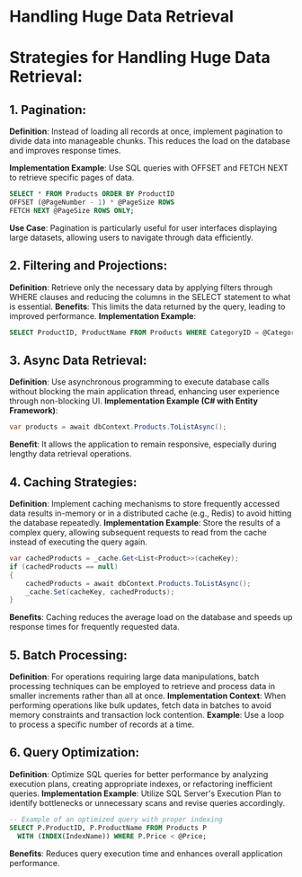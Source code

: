 # Handling Huge Data Retrieval

# Strategies for Handling Huge Data Retrieval:

## 1. Pagination:
**Definition**: Instead of loading all records at once, implement pagination to divide data into manageable chunks. This reduces the load on the database and improves response times.

**Implementation Example**: Use SQL queries with OFFSET and FETCH NEXT to retrieve specific pages of data.

```sql
SELECT * FROM Products ORDER BY ProductID
OFFSET (@PageNumber - 1) * @PageSize ROWS
FETCH NEXT @PageSize ROWS ONLY;
```
**Use Case**: Pagination is particularly useful for user interfaces displaying large datasets, allowing users to navigate through data efficiently.

## 2. Filtering and Projections:
**Definition**: Retrieve only the necessary data by applying filters through WHERE clauses and reducing the columns in the SELECT statement to what is essential.
**Benefits**: This limits the data returned by the query, leading to improved performance.
**Implementation Example**:

```sql
SELECT ProductID, ProductName FROM Products WHERE CategoryID = @CategoryID;
```

## 3. Async Data Retrieval:
**Definition**: Use asynchronous programming to execute database calls without blocking the main application thread, enhancing user experience through non-blocking UI.
**Implementation Example (C# with Entity Framework)**:

```csharp
var products = await dbContext.Products.ToListAsync();
```
**Benefit**: It allows the application to remain responsive, especially during lengthy data retrieval operations.

## 4. Caching Strategies:
**Definition**: Implement caching mechanisms to store frequently accessed data results in-memory or in a distributed cache (e.g., Redis) to avoid hitting the database repeatedly.
**Implementation Example**: Store the results of a complex query, allowing subsequent requests to read from the cache instead of executing the query again.

```csharp
var cachedProducts = _cache.Get<List<Product>>(cacheKey);
if (cachedProducts == null)
{
    cachedProducts = await dbContext.Products.ToListAsync();
    _cache.Set(cacheKey, cachedProducts);
}
```
**Benefits**: Caching reduces the average load on the database and speeds up response times for frequently requested data.

## 5. Batch Processing:
**Definition**: For operations requiring large data manipulations, batch processing techniques can be employed to retrieve and process data in smaller increments rather than all at once.
**Implementation Context**: When performing operations like bulk updates, fetch data in batches to avoid memory constraints and transaction lock contention.
**Example**: Use a loop to process a specific number of records at a time.

## 6. Query Optimization:
**Definition**: Optimize SQL queries for better performance by analyzing execution plans, creating appropriate indexes, or refactoring inefficient queries.
**Implementation Example**: Utilize SQL Server's Execution Plan to identify bottlenecks or unnecessary scans and revise queries accordingly.

```sql
-- Example of an optimized query with proper indexing
SELECT P.ProductID, P.ProductName FROM Products P 
  WITH (INDEX(IndexName)) WHERE P.Price < @Price;
```
**Benefits**: Reduces query execution time and enhances overall application performance.
